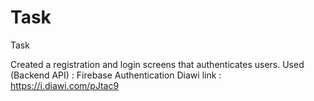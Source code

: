 # Task
Task

Created a registration and login screens that authenticates users.
Used (Backend API) : Firebase Authentication
Diawi link : https://i.diawi.com/pJtac9
